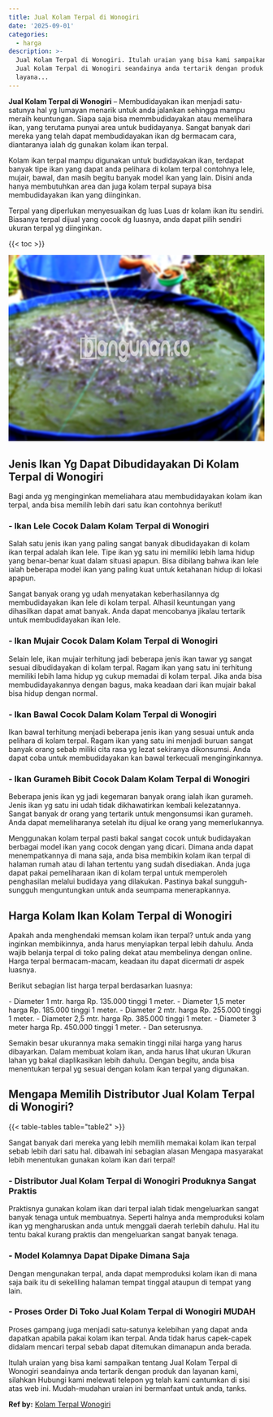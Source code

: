 ```yaml
---
title: Jual Kolam Terpal di Wonogiri
date: '2025-09-01'
categories:
  - harga
description: >-
  Jual Kolam Terpal di Wonogiri. Itulah uraian yang bisa kami sampaikan tentang
  Jual Kolam Terpal di Wonogiri seandainya anda tertarik dengan produk dan
  layana...
---
```


**Jual Kolam Terpal di Wonogiri** – Membudidayakan ikan menjadi satu-satunya hal yg lumayan menarik untuk anda jalankan sehingga mampu meraih keuntungan. Siapa saja bisa memmbudidayakan atau memelihara ikan, yang terutama punyai area untuk budidayanya. Sangat banyak dari mereka yang telah dapat membudidayakan ikan dg bermacam cara, diantaranya ialah dg gunakan kolam ikan terpal.

Kolam ikan terpal mampu digunakan untuk budidayakan ikan, terdapat banyak tipe ikan yang dapat anda pelihara di kolam terpal contohnya lele, mujair, bawal, dan masih begitu banyak model ikan yang lain. Disini anda hanya membutuhkan area dan juga kolam terpal supaya bisa membudidayakan ikan yang diinginkan.

Terpal yang diperlukan menyesuaikan dg luas Luas dr kolam ikan itu sendiri. Biasanya terpal dijual yang cocok dg luasnya, anda dapat pilih sendiri ukuran terpal yg diinginkan.

{{< toc >}}

![Jual Kolam Terpal di Wonogiri](/images/jual-kolam-terpal-46.png)

## Jenis Ikan Yg Dapat Dibudidayakan Di Kolam Terpal di Wonogiri

Bagi anda yg menginginkan memeliahara atau membudidayakan kolam ikan terpal, anda bisa memilih lebih dari satu ikan contohnya berikut!

### \- Ikan Lele Cocok Dalam Kolam Terpal di Wonogiri

Salah satu jenis ikan yang paling sangat banyak dibudidayakan di kolam ikan terpal adalah ikan lele. Tipe ikan yg satu ini memiliki lebih lama hidup yang benar-benar kuat dalam situasi apapun. Bisa dibilang bahwa ikan lele ialah beberapa model ikan yang paling kuat untuk ketahanan hidup di lokasi apapun.

Sangat banyak orang yg udah menyatakan keberhasilannya dg membudidayakan ikan lele di kolam terpal. Alhasil keuntungan yang dihasilkan dapat amat banyak. Anda dapat mencobanya jikalau tertarik untuk membudidayakan ikan lele.

### \- Ikan Mujair Cocok Dalam Kolam Terpal di Wonogiri

Selain lele, ikan mujair terhitung jadi beberapa jenis ikan tawar yg sangat sesuai dibudidayakan di kolam terpal. Ragam ikan yang satu ini terhitung memiliki lebih lama hidup yg cukup memadai di kolam terpal. Jika anda bisa membudidayakannya dengan bagus, maka keadaan dari ikan mujair bakal bisa hidup dengan normal.

### \- Ikan Bawal Cocok Dalam Kolam Terpal di Wonogiri

Ikan bawal terhitung menjadi beberapa jenis ikan yang sesuai untuk anda pelihara di kolam terpal. Ragam ikan yang satu ini menjadi buruan sangat banyak orang sebab miliki cita rasa yg lezat sekiranya dikonsumsi. Anda dapat coba untuk membudidayakan kan bawal terkecuali menginginkannya.

### \- Ikan Gurameh Bibit Cocok Dalam Kolam Terpal di Wonogiri

Beberapa jenis ikan yg jadi kegemaran banyak orang ialah ikan gurameh. Jenis ikan yg satu ini udah tidak dikhawatirkan kembali kelezatannya. Sangat banyak dr orang yang tertarik untuk mengonsumsi ikan gurameh. Anda dapat memeliharanya setelah itu dijual ke orang yang memerlukannya.

Menggunakan kolam terpal pasti bakal sangat cocok untuk budidayakan berbagai model ikan yang cocok dengan yang dicari. Dimana anda dapat menempatkannya di mana saja, anda bisa membikin kolam ikan terpal di halaman rumah atau di lahan tertentu yang sudah disediakan. Anda juga dapat pakai pemeliharaan ikan di kolam terpal untuk memperoleh penghasilan melalui budidaya yang dilakukan. Pastinya bakal sungguh-sungguh menguntungkan untuk anda seumpama menerapkannya.

## Harga Kolam Ikan Kolam Terpal di Wonogiri

Apakah anda menghendaki memsan kolam ikan terpal? untuk anda yang inginkan membikinnya, anda harus menyiapkan terpal lebih dahulu. Anda wajib belanja terpal di toko paling dekat atau membelinya dengan online. Harga terpal bermacam-macam, keadaan itu dapat dicermati dr aspek luasnya.

Berikut sebagian list harga terpal berdasarkan luasnya:

\- Diameter 1 mtr. harga Rp. 135.000 tinggi 1 meter. - Diameter 1,5 meter harga Rp. 185.000 tinggi 1 meter. - Diameter 2 mtr. harga Rp. 255.000 tinggi 1 meter. - Diameter 2,5 mtr. harga Rp. 385.000 tinggi 1 meter. - Diameter 3 meter harga Rp. 450.000 tinggi 1 meter. - Dan seterusnya.

Semakin besar ukurannya maka semakin tinggi nilai harga yang harus dibayarkan. Dalam membuat kolam ikan, anda harus lihat ukuran Ukuran lahan yg bakal diaplikasikan lebih dahulu. Dengan begitu, anda bisa menentukan terpal yg sesuai dengan kolam ikan terpal yang digunakan.

## Mengapa Memilih Distributor Jual Kolam Terpal di Wonogiri?

{{< table-tables table="table2" >}}

Sangat banyak dari mereka yang lebih memilih memakai kolam ikan terpal sebab lebih dari satu hal. dibawah ini sebagian alasan Mengapa masyarakat lebih menentukan gunakan kolam ikan dari terpal!

### \- Distributor Jual Kolam Terpal di Wonogiri Produknya Sangat Praktis

Praktisnya gunakan kolam ikan dari terpal ialah tidak mengeluarkan sangat banyak tenaga untuk membuatnya. Seperti halnya anda memproduksi kolam ikan yg mengharuskan anda untuk menggali daerah terlebih dahulu. Hal itu tentu bakal kurang praktis dan mengeluarkan sangat banyak tenaga.

### \- Model Kolamnya Dapat Dipake Dimana Saja

Dengan mengunakan terpal, anda dapat memproduksi kolam ikan di mana saja baik itu di sekeliling halaman tempat tinggal ataupun di tempat yang lain.

### \- Proses Order Di Toko Jual Kolam Terpal di Wonogiri MUDAH

Proses gampang juga menjadi satu-satunya kelebihan yang dapat anda dapatkan apabila pakai kolam ikan terpal. Anda tidak harus capek-capek didalam mencari terpal sebab dapat ditemukan dimanapun anda berada.

Itulah uraian yang bisa kami sampaikan tentang Jual Kolam Terpal di Wonogiri seandainya anda tertarik dengan produk dan layanan kami, silahkan Hubungi kami melewati telepon yg telah kami cantumkan di sisi atas web ini. Mudah-mudahan uraian ini bermanfaat untuk anda, tanks.

**Ref by:** [Kolam Terpal Wonogiri](https://id.wikipedia.org/wiki/Kolam)
